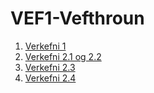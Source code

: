 # VEF1-Vefthroun
1. [Verkefni 1](https://d4nni.github.io/verkefni1/)
2. [Verkefni 2.1 og 2.2](https://d4nni.github.io/verkefni2/verkefni-2.1_2.2/)
3. [Verkefni 2.3](https://d4nni.github.io/verkefni2/verkefni-23/)
4. [Verkefni 2.4](https://d4nni.github.io/verkefni2/verkefni-24/)
